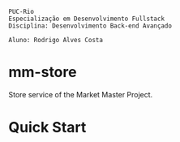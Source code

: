 ```
PUC-Rio
Especialização em Desenvolvimento Fullstack
Disciplina: Desenvolvimento Back-end Avançado

Aluno: Rodrigo Alves Costa
```

# mm-store
Store service of the Market Master Project.

# Quick Start